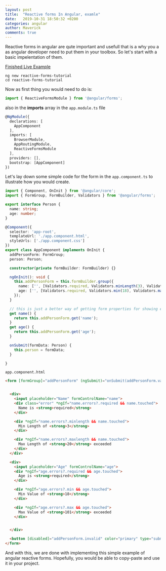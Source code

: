 ```yaml
---
layout: post
title:  "Reactive forms In Angular, examle"
date:   2019-10-31 18:50:32 +0200
categories: angular
author: Maverick
comments: true
---
```


Reactive forms in angular are qute important and usefull that is a why you a as angular developer need to put them in your toolbox. So let's start with a basic impelentation of them.

[Finished Live Example](https://stackblitz.com/edit/reactive-forms-in-angular-examle)

    ng new reactive-forms-tutorial
    cd reactive-forms-tutorial

Now as first thing you would need to do is:
```typescript
import { ReactiveFormsModule } from '@angular/forms';
```
also in the **imports** array in the `app.module.ts` file
```typescript
@NgModule({
  declarations: [
    AppComponent
  ],
  imports: [
    BrowserModule,
    AppRoutingModule,
    ReactiveFormsModule
  ],
  providers: [],
  bootstrap: [AppComponent]
})
```

Let's lay down some simple code for the form in the `app.component.ts` to illustrate how you would create.
```typescript
import { Component, OnInit } from '@angular/core';
import { FormGroup, FormBuilder, Validators } from '@angular/forms';

export interface Person {
  name: string;
  age: number;
}

@Component({
  selector: 'app-root',
  templateUrl: './app.component.html',
  styleUrls: ['./app.component.css']
})
export class AppComponent implements OnInit {
  addPersonForm: FormGroup;
  person: Person;

  constructor(private formBuilder: FormBuilder) {}

  ngOnInit(): void {
    this.addPersonForm = this.formBuilder.group({
      name: ['', [Validators.required, Validators.minLength(3), Validators.maxLength(20)]],
      age: ['', [Validators.required, Validators.min(18), Validators.max(101)]],
    });
  }

  // this is just a better way of getting form properties for showing error validation
  get name() {
    return this.addPersonForm.get('name');
  }
  get age() {
    return this.addPersonForm.get('age');
  }

  onSubmit(formData: Person) {
    this.person = formData;
  }

}
```
`app.component.html`
```html
<form [formGroup]="addPersonForm" (ngSubmit)="onSubmit(addPersonForm.value)">


  <div>
    <input placeholder="Name" formControlName="name">
    <div class="error" *ngIf="name.errors?.required && name.touched">
      Name is <strong>required</strong>
    </div>

    <div *ngIf="name.errors?.minlength && name.touched">
      Min Length of <strong>3</strong>
    </div>

    <div *ngIf="name.errors?.maxlength && name.touched">
      Max Length of <strong>20</strong> exceeded
    </div>
  </div>

  <div>
    <input placeholder="Age" formControlName="age">
    <div *ngIf="age.errors?.required && age.touched">
      Age is <strong>required</strong>
    </div>

    <div *ngIf="age.errors?.min && age.touched">
      Min Value of <strong>18</strong>
    </div>

    <div *ngIf="age.errors?.max && age.touched">
      Max Value of <strong>101</strong> exceeded
    </div>


  </div>

  <button [disabled]="addPersonForm.invalid" color="primary" type="submit">Submit</button>
</form>
```

And with this, we are done with implementing this simple example of angular reactive forms. Hopefully, you would be able to copy-paste and use it in your project.


